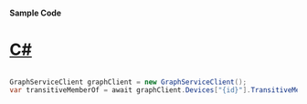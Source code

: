 #### Sample Code
# [C#](#tab/Csharp)

```C#

GraphServiceClient graphClient = new GraphServiceClient();
var transitiveMemberOf = await graphClient.Devices["{id}"].TransitiveMemberOf.Request().GetAsync();

```